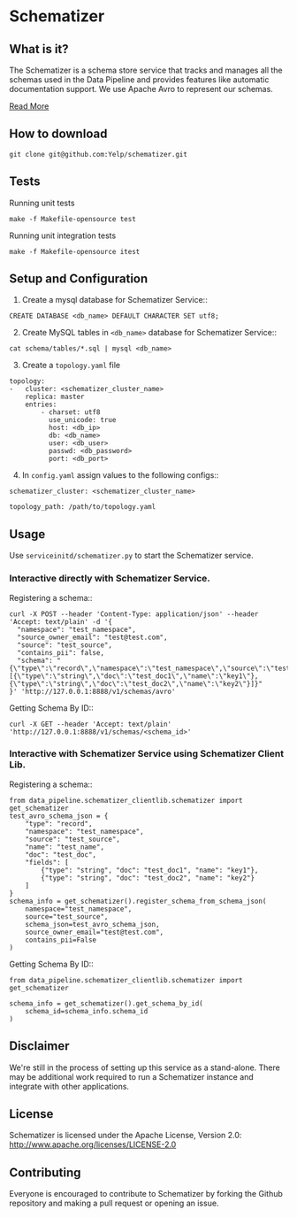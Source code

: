 # Schematizer


What is it?
-----------
The Schematizer is a schema store service that tracks and manages all the schemas
used in the Data Pipeline and provides features like automatic documentation support.
We use Apache Avro to represent our schemas.

[Read More](https://engineeringblog.yelp.com/2016/08/more-than-just-a-schema-store.html)


How to download
---------------
```
git clone git@github.com:Yelp/schematizer.git
```


Tests
-----
Running unit tests
```
make -f Makefile-opensource test
```

Running unit integration tests
```
make -f Makefile-opensource itest
```


Setup and Configuration
-----------------------
1. Create a mysql database for Schematizer Service::
```
CREATE DATABASE <db_name> DEFAULT CHARACTER SET utf8;
```

2. Create MySQL tables in `<db_name>` database for Schematizer Service::
```
cat schema/tables/*.sql | mysql <db_name>
```

3. Create a `topology.yaml` file
```
topology:
-   cluster: <schematizer_cluster_name>
    replica: master
    entries:
        - charset: utf8
          use_unicode: true
          host: <db_ip>
          db: <db_name>
          user: <db_user>
          passwd: <db_password>
          port: <db_port>
```

4. In `config.yaml` assign values to the following configs::
```
schematizer_cluster: <schematizer_cluster_name>

topology_path: /path/to/topology.yaml
```


Usage
-----
Use `serviceinitd/schematizer.py` to start the Schematizer service.

### Interactive directly with Schematizer Service.

Registering a schema::
```
curl -X POST --header 'Content-Type: application/json' --header 'Accept: text/plain' -d '{
  "namespace": "test_namespace",
  "source_owner_email": "test@test.com",
  "source": "test_source",
  "contains_pii": false,
  "schema": "{\"type\":\"record\",\"namespace\":\"test_namespace\",\"source\":\"test_source\",\"name\":\"test_name\",\"doc\":\"test_doc\",\"fields\":[{\"type\":\"string\",\"doc\":\"test_doc1\",\"name\":\"key1\"},{\"type\":\"string\",\"doc\":\"test_doc2\",\"name\":\"key2\"}]}"
}' 'http://127.0.0.1:8888/v1/schemas/avro'
```

Getting Schema By ID::
```
curl -X GET --header 'Accept: text/plain' 'http://127.0.0.1:8888/v1/schemas/<schema_id>'
```

### Interactive with Schematizer Service using Schematizer Client Lib.

Registering a schema::
```
from data_pipeline.schematizer_clientlib.schematizer import get_schematizer
test_avro_schema_json = {
    "type": "record",
    "namespace": "test_namespace",
    "source": "test_source",
    "name": "test_name",
    "doc": "test_doc",
    "fields": [
        {"type": "string", "doc": "test_doc1", "name": "key1"},
        {"type": "string", "doc": "test_doc2", "name": "key2"}
    ]
}
schema_info = get_schematizer().register_schema_from_schema_json(
    namespace="test_namespace",
    source="test_source",
    schema_json=test_avro_schema_json,
    source_owner_email="test@test.com",
    contains_pii=False
)
```

Getting Schema By ID::
```
from data_pipeline.schematizer_clientlib.schematizer import get_schematizer

schema_info = get_schematizer().get_schema_by_id(
    schema_id=schema_info.schema_id
)
```


Disclaimer
-------
We're still in the process of setting up this service as a stand-alone. There may be additional work required to run a Schematizer instance and integrate with other applications.


License
-------
Schematizer is licensed under the Apache License, Version 2.0: http://www.apache.org/licenses/LICENSE-2.0


Contributing
------------
Everyone is encouraged to contribute to Schematizer by forking the Github repository and making a pull request or opening an issue.
